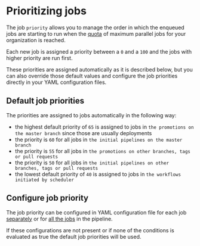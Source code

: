 # Prioritizing jobs

The job `priority`  allows you to manage the order in which the enqueued jobs are
starting to run when the [quota][quota-link] of maximum parallel jobs for your
organization is reached.

Each new job is assigned a priority between a `0` and a `100` and the jobs with
higher priority are run first.

These priorities are assigned automatically as it is described below, but you
can also override those default values and configure the job priorities directly
in your YAML configuration files.

## Default job priorities

The priorities are assigned to jobs automatically in the following way:

- the highest default priority of `65` is assigned to jobs in `the promotions on the master branch` since those are usually deployments
- the priority is `60` for all jobs in `the initial pipelines on the master branch`
- the priority is `55` for all jobs in `the promotions on other branches, tags or pull requests`
- the priority is `50` for all jobs in `the initial pipelines on other branches, tags or pull requests`
- the lowest default priority of `40` is assigned to jobs in `the workflows initiated by scheduler`

## Configure job priority

The job priority can be configured in YAML configuration file for each job
[separately][job-priority-yml-spec] or for [all the jobs][global-priority-yml-spec]
in the pipeline.

If these configurations are not present or if none of the conditions is evaluated
as true the default job priorities will be used.


[quota-link]: https://docs.semaphoreci.com/reference/quotas-and-limits/
[job-priority-yml-spec]: https://docs.semaphoreci.com/reference/pipeline-yaml-reference/#priority
[global-priority-yml-spec]: https://docs.semaphoreci.com/reference/pipeline-yaml-reference/#global_job_config

